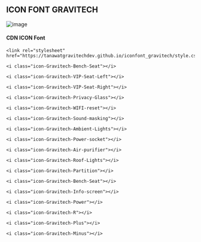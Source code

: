 ## ICON FONT GRAVITECH

![image](https://tanawatgravitechdev.github.io/iconfont_gravitech/images/exemple.png)

#### CDN ICON Font
```
<link rel="stylesheet" href="https://tanawatgravitechdev.github.io/iconfont_gravitech/style.css">
```
```
<i class="icon-Gravitech-Bench-Seat"></i>
```
```
<i class="icon-Gravitech-VIP-Seat-Left"></i>
```
```
<i class="icon-Gravitech-VIP-Seat-Right"></i>
```
```
<i class="icon-Gravitech-Privacy-Glass"></i>
```
```
<i class="icon-Gravitech-WIFI-reset"></i>
```
```
<i class="icon-Gravitech-Sound-masking"></i>
```
```
<i class="icon-Gravitech-Ambient-Lights"></i>
```
```
<i class="icon-Gravitech-Power-socket"></i>
```
```
<i class="icon-Gravitech-Air-purifier"></i>
```
```
<i class="icon-Gravitech-Roof-Lights"></i>
```
```
<i class="icon-Gravitech-Partition"></i>
```
```
<i class="icon-Gravitech-Bench-Seat"></i>
```
```
<i class="icon-Gravitech-Info-screen"></i>
```

```
<i class="icon-Gravitech-Power"></i>
```

```
<i class="icon-Gravitech-R"></i>
```

```
<i class="icon-Gravitech-Plus"></i>
```

```
<i class="icon-Gravitech-Minus"></i>
```
